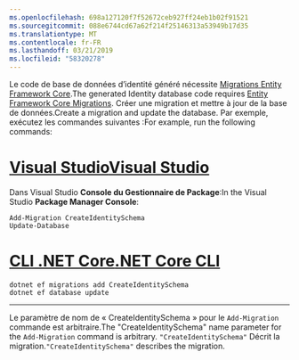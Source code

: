 ```yaml
---
ms.openlocfilehash: 698a127120f7f52672ceb927ff24eb1b02f91521
ms.sourcegitcommit: 088e6744cd67a62f214f25146313a53949b17d35
ms.translationtype: MT
ms.contentlocale: fr-FR
ms.lasthandoff: 03/21/2019
ms.locfileid: "58320278"
---
```

<span data-ttu-id="46ddb-101">Le code de base de données d’identité généré nécessite [Migrations Entity Framework Core](/ef/core/managing-schemas/migrations/).</span><span class="sxs-lookup"><span data-stu-id="46ddb-101">The generated Identity database code requires [Entity Framework Core Migrations](/ef/core/managing-schemas/migrations/).</span></span> <span data-ttu-id="46ddb-102">Créer une migration et mettre à jour de la base de données.</span><span class="sxs-lookup"><span data-stu-id="46ddb-102">Create a migration and update the database.</span></span> <span data-ttu-id="46ddb-103">Par exemple, exécutez les commandes suivantes :</span><span class="sxs-lookup"><span data-stu-id="46ddb-103">For example, run the following commands:</span></span>

# <a name="visual-studiotabvisual-studio"></a>[<span data-ttu-id="46ddb-104">Visual Studio</span><span class="sxs-lookup"><span data-stu-id="46ddb-104">Visual Studio</span></span>](#tab/visual-studio)

<span data-ttu-id="46ddb-105">Dans Visual Studio **Console du Gestionnaire de Package**:</span><span class="sxs-lookup"><span data-stu-id="46ddb-105">In the Visual Studio **Package Manager Console**:</span></span>

```PMC
Add-Migration CreateIdentitySchema
Update-Database
```

# <a name="net-core-clitabnetcore-cli"></a>[<span data-ttu-id="46ddb-106">CLI .NET Core</span><span class="sxs-lookup"><span data-stu-id="46ddb-106">.NET Core CLI</span></span>](#tab/netcore-cli)

```cli
dotnet ef migrations add CreateIdentitySchema
dotnet ef database update
```

---

<span data-ttu-id="46ddb-107">Le paramètre de nom de « CreateIdentitySchema » pour le `Add-Migration` commande est arbitraire.</span><span class="sxs-lookup"><span data-stu-id="46ddb-107">The "CreateIdentitySchema" name parameter for the `Add-Migration` command is arbitrary.</span></span> <span data-ttu-id="46ddb-108">`"CreateIdentitySchema"` Décrit la migration.</span><span class="sxs-lookup"><span data-stu-id="46ddb-108">`"CreateIdentitySchema"` describes the migration.</span></span>
